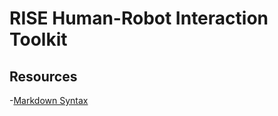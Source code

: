 # RISE Human-Robot Interaction Toolkit

## Resources
-[Markdown Syntax](https://www.markdownguide.org/basic-syntax/)
